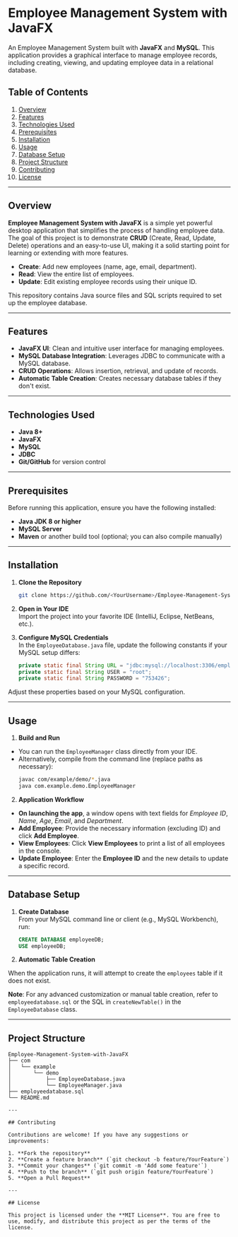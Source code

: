 # Employee Management System with JavaFX

An Employee Management System built with **JavaFX** and **MySQL**. This application provides a graphical interface to manage employee records, including creating, viewing, and updating employee data in a relational database.

## Table of Contents
1. [Overview](#overview)  
2. [Features](#features)  
3. [Technologies Used](#technologies-used)  
4. [Prerequisites](#prerequisites)  
5. [Installation](#installation)  
6. [Usage](#usage)  
7. [Database Setup](#database-setup)  
8. [Project Structure](#project-structure)  
9. [Contributing](#contributing)  
10. [License](#license)

---

## Overview

**Employee Management System with JavaFX** is a simple yet powerful desktop application that simplifies the process of handling employee data. The goal of this project is to demonstrate **CRUD** (Create, Read, Update, Delete) operations and an easy-to-use UI, making it a solid starting point for learning or extending with more features.

- **Create**: Add new employees (name, age, email, department).  
- **Read**: View the entire list of employees.  
- **Update**: Edit existing employee records using their unique ID.

This repository contains Java source files and SQL scripts required to set up the employee database.

---

## Features

- **JavaFX UI**: Clean and intuitive user interface for managing employees.
- **MySQL Database Integration**: Leverages JDBC to communicate with a MySQL database.
- **CRUD Operations**: Allows insertion, retrieval, and update of records.
- **Automatic Table Creation**: Creates necessary database tables if they don't exist.

---

## Technologies Used

- **Java 8+**
- **JavaFX**
- **MySQL**
- **JDBC**
- **Git/GitHub** for version control

---

## Prerequisites

Before running this application, ensure you have the following installed:

- **Java JDK 8 or higher**
- **MySQL Server**
- **Maven** or another build tool (optional; you can also compile manually)

---

## Installation

1. **Clone the Repository**  
   ```bash
   git clone https://github.com/<YourUsername>/Employee-Management-System-with-JavaFX.git
2. **Open in Your IDE**  
   Import the project into your favorite IDE (IntelliJ, Eclipse, NetBeans, etc.).

3. **Configure MySQL Credentials**  
   In the `EmployeeDatabase.java` file, update the following constants if your MySQL setup differs:
   ```java
   private static final String URL = "jdbc:mysql://localhost:3306/employeeDB";
   private static final String USER = "root";
   private static final String PASSWORD = "753426";
Adjust these properties based on your MySQL configuration.

---

## Usage

1. **Build and Run**
- You can run the `EmployeeManager` class directly from your IDE.
- Alternatively, compile from the command line (replace paths as necessary):
  ```bash
  javac com/example/demo/*.java
  java com.example.demo.EmployeeManager
2. **Application Workflow**

- **On launching the app**, a window opens with text fields for *Employee ID*, *Name*, *Age*, *Email*, and *Department*.
- **Add Employee**: Provide the necessary information (excluding ID) and click **Add Employee**.
- **View Employees**: Click **View Employees** to print a list of all employees in the console.
- **Update Employee**: Enter the **Employee ID** and the new details to update a specific record.

---

## Database Setup

1. **Create Database**  
   From your MySQL command line or client (e.g., MySQL Workbench), run:
   ```sql
   CREATE DATABASE employeeDB;
   USE employeeDB;
2. **Automatic Table Creation**

When the application runs, it will attempt to create the `employees` table if it does not exist.

**Note**: For any advanced customization or manual table creation, refer to `employeedatabase.sql` or the SQL in `createNewTable()` in the `EmployeeDatabase` class.

---

## Project Structure

```pgsql
Employee-Management-System-with-JavaFX
├── com
│   └── example
│       └── demo
│           ├── EmployeeDatabase.java
│           └── EmployeeManager.java
├── employeedatabase.sql
└── README.md

---

## Contributing

Contributions are welcome! If you have any suggestions or improvements:

1. **Fork the repository**  
2. **Create a feature branch** (`git checkout -b feature/YourFeature`)  
3. **Commit your changes** (`git commit -m 'Add some feature'`)  
4. **Push to the branch** (`git push origin feature/YourFeature`)  
5. **Open a Pull Request**

---

## License

This project is licensed under the **MIT License**. You are free to use, modify, and distribute this project as per the terms of the license.
